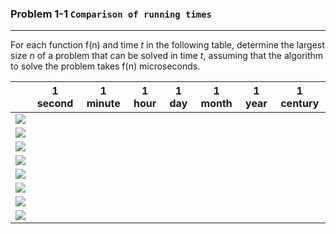 ### Problem 1-1 `Comparison of running times`
***
For each function f(n) and time *t* in the following table, determine the largest size *n* of a problem that can be solved in time *t*, assuming that the algorithm to solve the problem takes f(n) microseconds. 

|                                                                                                                      |      1  second |     1 minute |   1 hour |   1 day |     1 month |   1 year |      1 century |
|----------------------------------------------------------------------------------------------------------------------|----------------|--------------|----------|---------|-------------|----------|----------------|
| ![](http://latex.codecogs.com/gif.latex?\lgn)                                                                                                                 |                |              |          |         |             |          |                |
| ![](http://latex.codecogs.com/gif.latex?\\sqrt{n}) |                |              |          |         |             |          |                |
| ![](http://latex.codecogs.com/gif.latex?\n)                                                                                                                 |                |              |          |         |             |          |                |
| ![](http://latex.codecogs.com/gif.latex?\nlgn)                                                                                                            |                |              |          |         |             |          |                |
| ![](http://latex.codecogs.com/gif.latex?\n^{2})     |                |              |          |         |             |          |                |
| ![](http://latex.codecogs.com/gif.latex?\n^{3})     |                |              |          |         |             |          |                |
| ![](http://latex.codecogs.com/gif.latex?\2^{n})    |                |              |          |         |             |          |                |
| ![](http://latex.codecogs.com/gif.latex?\n!)                                                                                                                   |                |              |          |         |             |          |                |
